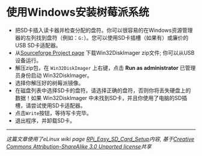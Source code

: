 # 使用Windows安装树莓派系统

- 把SD卡插入读卡器并检查分配的盘符。你可以很容易的在Windows资源管理器的左列找到盘符（例如：`G:`）。您可以使用SD卡插槽（如果有）或廉价的USB SD卡适配器。
- 从[Sourceforge Project page](http://sourceforge.net/projects/win32diskimager/) 下载Win32DiskImager zip文件; 你可以从USB设备运行。
- 解压zip包，在 `Win32DiskImager` 上右键，点击 **Run as administrator** 已管理员身份启动 Win32DiskImager。
- 选择你解压好的树莓派镜像。
- 在磁盘列表中选择SD卡的盘符。请选择正确的盘符，否则你将丢失硬盘上的数据！如果 Win32DiskImager 中未找到SD卡，并且你使用了电脑的SD插槽，请尝试使用SD卡适配器。
- 点击`Write`按钮，等待写卡完毕。
- 退出程序，并卸载SD卡。

---

*这篇文章使用了eLinux wiki page [RPi_Easy_SD_Card_Setup](http://elinux.org/RPi_Easy_SD_Card_Setup)内容, 基于[Creative Commons Attribution-ShareAlike 3.0 Unported license](http://creativecommons.org/licenses/by-sa/3.0/)共享*
